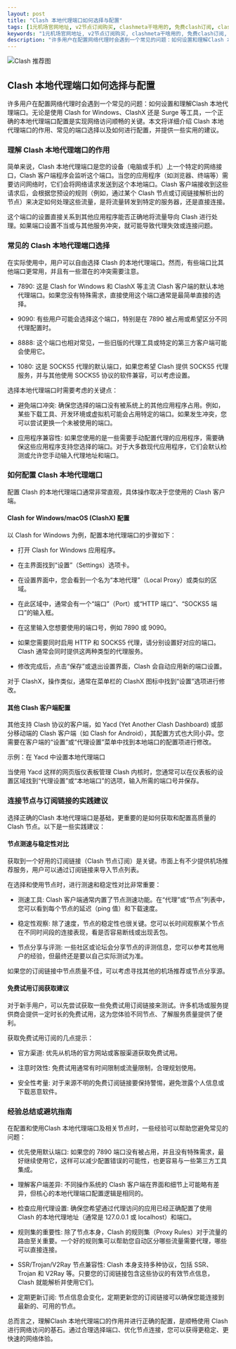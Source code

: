 ```yaml
---
layout: post
title: "Clash 本地代理端口如何选择与配置"
tags: [1元机场官网地址, v2节点订阅购买, clashmeta干啥用的, 免费clash订阅, clash耐思云官网, 订阅里找不到已购项目, clash怎么记忆]
keywords: "1元机场官网地址, v2节点订阅购买, clashmeta干啥用的, 免费clash订阅, clash耐思云官网, 订阅里找不到已购项目, clash怎么记忆"
description: "许多用户在配置网络代理时会遇到一个常见的问题：如何设置和理解Clash 本地代理端口。无论是使用 Clash for Windows、ClashX 还是 Surge 等工具，一个正确的本地代理端口配置是实现网络访问顺畅的关键。本文将详细介绍 Clash 本地代理端口的作用、常见的端口选择以及如何进行配置，并提供一些实用的建议。"
---
```


![Clash 推荐图](https://clashjd.github.io/assets/img/稳定订阅机场推荐.png)

## Clash 本地代理端口如何选择与配置

许多用户在配置网络代理时会遇到一个常见的问题：如何设置和理解Clash 本地代理端口。无论是使用 Clash for Windows、ClashX 还是 Surge 等工具，一个正确的本地代理端口配置是实现网络访问顺畅的关键。本文将详细介绍 Clash 本地代理端口的作用、常见的端口选择以及如何进行配置，并提供一些实用的建议。

### 理解 Clash 本地代理端口的作用

简单来说，Clash 本地代理端口是您的设备（电脑或手机）上一个特定的网络接口，Clash 客户端程序会监听这个端口。当您的应用程序（如浏览器、终端等）需要访问网络时，它们会将网络请求发送到这个本地端口。Clash 客户端接收到这些请求后，会根据您预设的规则（例如，通过某个 Clash 节点或订阅链接解析出的节点）来决定如何处理这些流量，是将流量转发到特定的服务器，还是直接连接。

这个端口的设置直接关系到其他应用程序能否正确地将流量导向 Clash 进行处理。如果端口设置不当或与其他服务冲突，就可能导致代理失效或连接问题。

### 常见的 Clash 本地代理端口选择

在实际使用中，用户可以自由选择 Clash 的本地代理端口。然而，有些端口比其他端口更常用，并且有一些潜在的冲突需要注意。

- 7890: 这是 Clash for Windows 和 ClashX 等主流 Clash 客户端的默认本地代理端口。如果您没有特殊需求，直接使用这个端口通常是最简单直接的选择。

- 9090: 有些用户可能会选择这个端口，特别是在 7890 被占用或希望区分不同代理配置时。

- 8888: 这个端口也相对常见，一些旧版的代理工具或特定的第三方客户端可能会使用它。

- 1080: 这是 SOCKS5 代理的默认端口，如果您希望 Clash 提供 SOCKS5 代理服务，并与其他使用 SOCKS5 协议的软件兼容，可以考虑设置。

选择本地代理端口时需要考虑的关键点：

- 避免端口冲突: 确保您选择的端口没有被系统上的其他应用程序占用。例如，某些下载工具、开发环境或虚拟机可能会占用特定的端口。如果发生冲突，您可以尝试更换一个未被使用的端口。

- 应用程序兼容性: 如果您使用的是一些需要手动配置代理的应用程序，需要确保这些应用程序支持您选择的端口。对于大多数现代应用程序，它们会默认检测或允许您手动输入代理地址和端口。

### 如何配置 Clash 本地代理端口

配置 Clash 的本地代理端口通常非常直观，具体操作取决于您使用的 Clash 客户端。

#### Clash for Windows/macOS (ClashX) 配置

以 Clash for Windows 为例，配置本地代理端口的步骤如下：

- 打开 Clash for Windows 应用程序。

- 在主界面找到“设置”（Settings）选项卡。

- 在设置界面中，您会看到一个名为“本地代理”（Local Proxy）或类似的区域。

- 在此区域中，通常会有一个“端口”（Port）或“HTTP 端口”、“SOCKS5 端口”的输入框。

- 在这里输入您想要使用的端口号，例如 7890 或 9090。

- 如果您需要同时启用 HTTP 和 SOCKS5 代理，请分别设置好对应的端口。Clash 通常会同时提供这两种类型的代理服务。

- 修改完成后，点击“保存”或退出设置界面，Clash 会自动应用新的端口设置。

对于 ClashX，操作类似，通常在菜单栏的 ClashX 图标中找到“设置”选项进行修改。

#### 其他 Clash 客户端配置

其他支持 Clash 协议的客户端，如 Yacd (Yet Another Clash Dashboard) 或部分移动端的 Clash 客户端（如 Clash for Android），其配置方式也大同小异。您需要在客户端的“设置”或“代理设置”菜单中找到本地端口的配置项进行修改。

示例：在 Yacd 中设置本地代理端口

当使用 Yacd 这样的网页版仪表板管理 Clash 内核时，您通常可以在仪表板的设置区域找到“代理设置”或“本地端口”的选项，输入所需的端口号并保存。

### 连接节点与订阅链接的实践建议

选择正确的Clash 本地代理端口是基础，更重要的是如何获取和配置高质量的 Clash 节点。以下是一些实践建议：

#### 节点测速与稳定性对比

获取到一个好用的订阅链接（Clash 节点订阅）是关键。市面上有不少提供机场推荐服务，用户可以通过订阅链接来导入节点列表。

在选择和使用节点时，进行测速和稳定性对比非常重要：

- 测速工具: Clash 客户端通常内置了节点测速功能。在“代理”或“节点”列表中，您可以看到每个节点的延迟（ping 值）和下载速度。

- 稳定性观察: 除了速度，节点的稳定性也很关键。您可以长时间观察某个节点在不同时间段的连接表现，看是否容易断线或出现丢包。

- 节点分享与评测: 一些社区或论坛会分享节点的评测信息，您可以参考其他用户的经验，但最终还是要以自己实际测试为准。

如果您的订阅链接中节点质量不佳，可以考虑寻找其他的机场推荐或节点分享源。

#### 免费试用订阅获取建议

对于新手用户，可以先尝试获取一些免费试用订阅链接来测试。许多机场或服务提供商会提供一定时长的免费试用，这为您体验不同节点、了解服务质量提供了便利。

获取免费试用订阅的几点提示：

- 官方渠道: 优先从机场的官方网站或客服渠道获取免费试用。

- 注意时效性: 免费试用通常有时间限制或流量限制，合理规划使用。

- 安全性考量: 对于来源不明的免费订阅链接要保持警惕，避免泄露个人信息或下载恶意软件。

### 经验总结或避坑指南

在配置和使用Clash 本地代理端口及相关节点时，一些经验可以帮助您避免常见的问题：

- 优先使用默认端口: 如果您的 7890 端口没有被占用，并且没有特殊需求，最好继续使用它，这样可以减少配置错误的可能性，也更容易与一些第三方工具集成。

- 理解客户端差异: 不同操作系统的 Clash 客户端在界面和细节上可能略有差异，但核心的本地代理端口配置逻辑是相同的。

- 检查应用代理设置: 确保您希望通过代理访问的应用已经正确配置了使用 Clash 的本地代理地址（通常是 127.0.0.1 或 localhost）和端口。

- 规则集的重要性: 除了节点本身，Clash 的规则集（Proxy Rules）对于流量的路由至关重要。一个好的规则集可以帮助您自动区分哪些流量需要代理，哪些可以直接连接。

- SSR/Trojan/V2Ray 节点兼容性: Clash 本身支持多种协议，包括 SSR、Trojan 和 V2Ray 等。只要您的订阅链接包含这些协议的有效节点信息，Clash 就能解析并使用它们。

- 定期更新订阅: 节点信息会变化，定期更新您的订阅链接可以确保您能连接到最新的、可用的节点。

总而言之，理解Clash 本地代理端口的作用并进行正确的配置，是顺畅使用 Clash 进行网络访问的基石。通过合理选择端口、优化节点连接，您可以获得更稳定、更快速的网络体验。